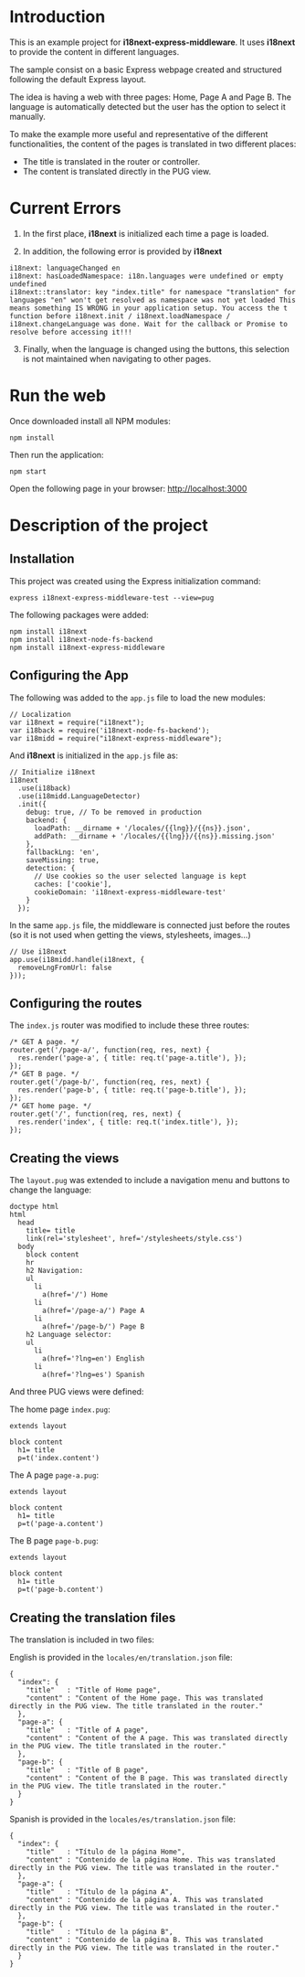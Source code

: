 # Introduction
This is an example project for **i18next-express-middleware**. It uses **i18next** to provide the content in different languages.

The sample consist on a basic Express webpage created and structured following the default Express layout.

The idea is having a web with three pages: Home, Page A and Page B. The language is automatically detected but the user has the option to select it manually.

To make the example more useful and representative of the different functionalities, the content of the pages is translated in two different places:
* The title is translated in the router or controller.
* The content is translated directly in the PUG view.

# Current Errors
1. In the first place, **i18next** is initialized each time a page is loaded.

2. In addition, the following error is provided by **i18next**
```
i18next: languageChanged en
i18next: hasLoadedNamespace: i18n.languages were undefined or empty undefined
i18next::translator: key "index.title" for namespace "translation" for languages "en" won't get resolved as namespace was not yet loaded This means something IS WRONG in your application setup. You access the t function before i18next.init / i18next.loadNamespace / i18next.changeLanguage was done. Wait for the callback or Promise to resolve before accessing it!!!
```

3. Finally, when the language is changed using the buttons, this selection is not maintained when navigating to other pages.


# Run the web
Once downloaded install all NPM modules:
```
npm install
```

Then run the application:
```
npm start
```

Open the following page in your browser:
[http://localhost:3000](http://localhost:3000)


# Description of the project
## Installation
This project was created using the Express initialization command:
```
express i18next-express-middleware-test --view=pug
```

The following packages were added:
```
npm install i18next
npm install i18next-node-fs-backend
npm install i18next-express-middleware
```

## Configuring the App
The following was added to the `app.js` file to load the new modules:
```
// Localization
var i18next = require("i18next");
var i18back = require('i18next-node-fs-backend');
var i18midd = require("i18next-express-middleware");
```

And **i18next** is initialized in the `app.js` file as:
```
// Initialize i18next
i18next
  .use(i18back)
  .use(i18midd.LanguageDetector)
  .init({
    debug: true, // To be removed in production
    backend: {
      loadPath: __dirname + '/locales/{{lng}}/{{ns}}.json',
      addPath: __dirname + '/locales/{{lng}}/{{ns}}.missing.json'
    },
    fallbackLng: 'en',
    saveMissing: true,
    detection: {
      // Use cookies so the user selected language is kept
      caches: ['cookie'],
      cookieDomain: 'i18next-express-middleware-test'
    }
  });
```

In the same `app.js` file, the middleware is connected just before the routes (so it is not used when getting the views, stylesheets, images...) 
```
// Use i18next
app.use(i18midd.handle(i18next, {
  removeLngFromUrl: false
}));
```


## Configuring the routes
The `index.js` router was modified to include these three routes:
```
/* GET A page. */
router.get('/page-a/', function(req, res, next) {
  res.render('page-a', { title: req.t('page-a.title'), });
});
/* GET B page. */
router.get('/page-b/', function(req, res, next) {
  res.render('page-b', { title: req.t('page-b.title'), });
});
/* GET home page. */
router.get('/', function(req, res, next) {
  res.render('index', { title: req.t('index.title'), });
});
```



## Creating the views
The `layout.pug` was extended to include a navigation menu and buttons to change the language:
```
doctype html
html
  head
    title= title
    link(rel='stylesheet', href='/stylesheets/style.css')
  body
    block content
    hr
    h2 Navigation:
    ul
      li
        a(href='/') Home
      li
        a(href='/page-a/') Page A
      li
        a(href='/page-b/') Page B
    h2 Language selector:
    ul
      li
        a(href='?lng=en') English
      li
        a(href='?lng=es') Spanish
```

And three PUG views were defined:

The home page `index.pug`:
```
extends layout

block content
  h1= title
  p=t('index.content')
```

The A page `page-a.pug`:
```
extends layout

block content
  h1= title
  p=t('page-a.content')
```

The B page `page-b.pug`:
```
extends layout

block content
  h1= title
  p=t('page-b.content')
```


## Creating the translation files
The translation is included in two files:

English is provided in the `locales/en/translation.json` file:
```
{
  "index": {
    "title"   : "Title of Home page",
    "content" : "Content of the Home page. This was translated directly in the PUG view. The title translated in the router."
  },
  "page-a": {
    "title"   : "Title of A page",
    "content" : "Content of the A page. This was translated directly in the PUG view. The title translated in the router."
  },
  "page-b": {
    "title"   : "Title of B page",
    "content" : "Content of the B page. This was translated directly in the PUG view. The title translated in the router."
  }
}
```

Spanish is provided in the `locales/es/translation.json` file:
```
{
  "index": {
    "title"   : "Título de la página Home",
    "content" : "Contenido de la página Home. This was translated directly in the PUG view. The title was translated in the router."
  },
  "page-a": {
    "title"   : "Título de la página A",
    "content" : "Contenido de la página A. This was translated directly in the PUG view. The title was translated in the router."
  },
  "page-b": {
    "title"   : "Título de la página B",
    "content" : "Contenido de la página B. This was translated directly in the PUG view. The title was translated in the router."
  }
}
```
